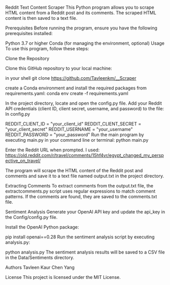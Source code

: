 Reddit Text Content Scraper
This Python program allows you to scrape HTML content from a Reddit post and its comments. The scraped HTML content is then saved to a text file.

Prerequisites
Before running the program, ensure you have the following prerequisites installed:

Python 3.7 or higher
Conda (for managing the environment, optional)
Usage
To use this program, follow these steps:

Clone the Repository

Clone this GitHub repository to your local machine:

in your shell git clone https://github.com/Tavleenkm/__Scraper

create a Conda environment and install the required packages from requirements.yaml: conda env create -f requirements.yaml

In the project directory, locate and open the config.py file. Add your Reddit API credentials (client ID, client secret, username, and password) to the file: In config.py

REDDIT_CLIENT_ID = "your_client_id"
REDDIT_CLIENT_SECRET = "your_client_secret"
REDDIT_USERNAME = "your_username"
REDDIT_PASSWORD = "your_password"
Run the main program by executing main.py in your command line or terminal: python main.py

Enter the Reddit URL when prompted. I used: https://old.reddit.com/r/travel/comments/15hf4vr/egypt_changed_my_perspective_on_travel/

The program will scrape the HTML content of the Reddit post and comments and save it to a text file named output.txt in the project directory.

Extracting Comments
To extract comments from the output.txt file, the extractcomments.py script uses regular expressions to match comment patterns. If the comments are found, they are saved to the comments.txt file.

Sentiment Analysis
Generate your OpenAI API key and update the api_key in the Config/config.py file.

Install the OpenAI Python package:

pip install openai==0.28
Run the sentiment analysis script by executing analysis.py:

python analysis.py
The sentiment analysis results will be saved to a CSV file in the Data/Sentiments directory.

Authors
Tavleen Kaur
Chen Yang

License
This project is licensed under the MIT License.

